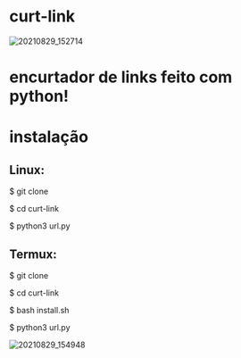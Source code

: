 # curt-link

![20210829_152714](https://user-images.githubusercontent.com/83184525/131261609-ab80ac86-920f-4c23-b923-d6d74c0eea8a.jpg)

# encurtador de links feito com python!

# instalação
## Linux:

$ git clone 

$ cd curt-link

$ python3 url.py

## Termux: 

$ git clone 

$ cd curt-link

$ bash install.sh

$ python3 url.py

![20210829_154948](https://user-images.githubusercontent.com/83184525/131262164-ebe7aca3-40c8-4f73-901d-29802b160144.jpg)
